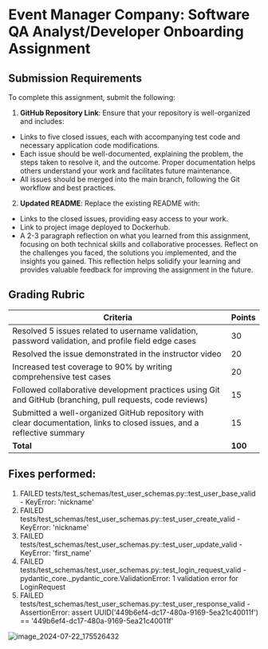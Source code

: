 # Event Manager Company: Software QA Analyst/Developer Onboarding Assignment



## Submission Requirements

To complete this assignment, submit the following:

1. **GitHub Repository Link**: Ensure that your repository is well-organized and includes:
  - Links to five closed issues, each with accompanying test code and necessary application code modifications.
  - Each issue should be well-documented, explaining the problem, the steps taken to resolve it, and the outcome. Proper documentation helps others understand your work and facilitates future maintenance.
  - All issues should be merged into the main branch, following the Git workflow and best practices.

2. **Updated README**: Replace the existing README with:
  - Links to the closed issues, providing easy access to your work.
  - Link to project image deployed to Dockerhub.
  - A 2-3 paragraph reflection on what you learned from this assignment, focusing on both technical skills and collaborative processes. Reflect on the challenges you faced, the solutions you implemented, and the insights you gained. This reflection helps solidify your learning and provides valuable feedback for improving the assignment in the future.

## Grading Rubric

| Criteria                                                                                                                | Points |
|-------------------------------------------------------------------------------------------------------------------------|--------|
| Resolved 5 issues related to username validation, password validation, and profile field edge cases                      | 30     |
| Resolved the issue demonstrated in the instructor video                                                                 | 20     |
| Increased test coverage to 90% by writing comprehensive test cases                                                      | 20     |
| Followed collaborative development practices using Git and GitHub (branching, pull requests, code reviews)              | 15     |
| Submitted a well-organized GitHub repository with clear documentation, links to closed issues, and a reflective summary | 15     |
| **Total**                                                                                                               | **100**|

## Fixes performed:

1. FAILED tests/test_schemas/test_user_schemas.py::test_user_base_valid - KeyError: 'nickname'
2. FAILED tests/test_schemas/test_user_schemas.py::test_user_create_valid - KeyError: 'nickname'
3. FAILED tests/test_schemas/test_user_schemas.py::test_user_update_valid - KeyError: 'first_name'
4. FAILED tests/test_schemas/test_user_schemas.py::test_login_request_valid - pydantic_core._pydantic_core.ValidationError: 1 validation error for LoginRequest
5. FAILED tests/test_schemas/test_user_schemas.py::test_user_response_valid - AssertionError: assert UUID('449b6ef4-dc17-480a-9169-5ea21c40011f') == '449b6ef4-dc17-480a-9169-5ea21c40011f'

![image_2024-07-22_175526432](https://github.com/user-attachments/assets/1c53ca84-1803-4fda-9602-38ce899420a0)




